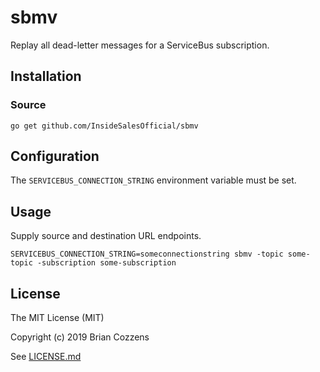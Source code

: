 # sbmv

Replay all dead-letter messages for a ServiceBus subscription.


## Installation

### Source
    go get github.com/InsideSalesOfficial/sbmv

## Configuration

The `SERVICEBUS_CONNECTION_STRING` environment variable must be set.


## Usage

Supply source and destination URL endpoints.

    SERVICEBUS_CONNECTION_STRING=someconnectionstring sbmv -topic some-topic -subscription some-subscription

## License

The MIT License (MIT)

Copyright (c) 2019 Brian Cozzens

See [LICENSE.md](LICENSE.md)
